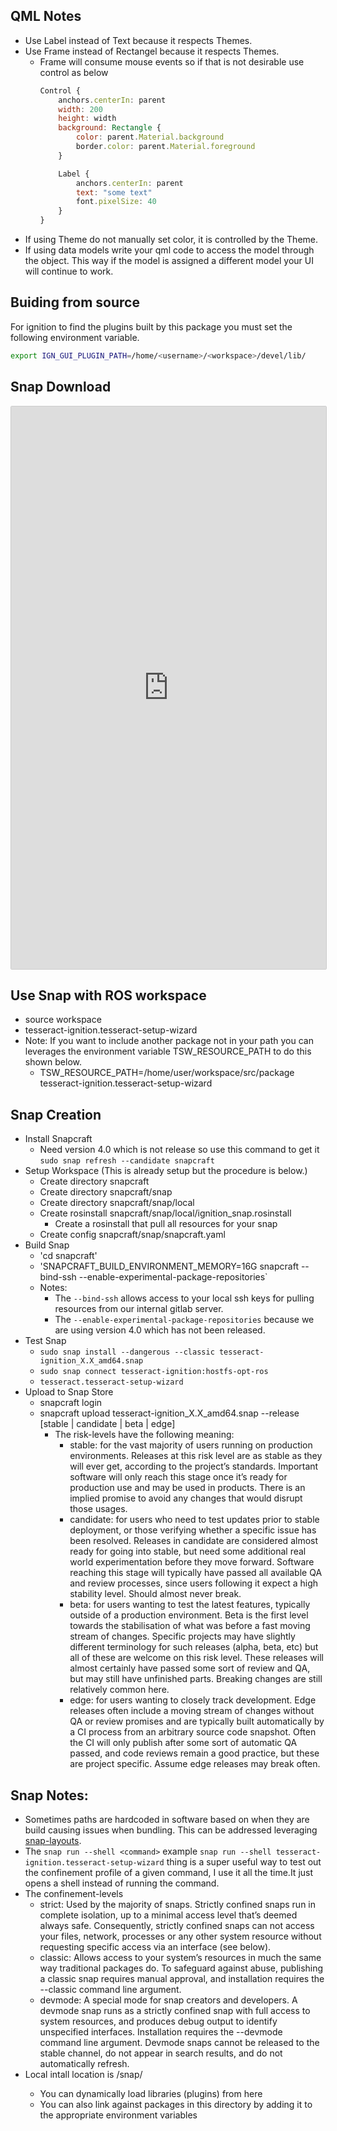 ## QML Notes
* Use Label instead of Text because it respects Themes.
* Use Frame instead of Rectangel because it respects Themes.
  * Frame will consume mouse events so if that is not desirable use control as below
    ``` qml
    Control {
        anchors.centerIn: parent
        width: 200
        height: width
        background: Rectangle {
            color: parent.Material.background
            border.color: parent.Material.foreground
        }

        Label {
            anchors.centerIn: parent
            text: "some text"
            font.pixelSize: 40
        }
    }
    ```
* If using Theme do not manually set color, it is controlled by the Theme.
* If using data models write your qml code to access the model through the object. This way if the model is assigned a
  different model your UI will continue to work.

## Buiding from source
For ignition to find the plugins built by this package you must set the following environment variable.

``` bash
export IGN_GUI_PLUGIN_PATH=/home/<username>/<workspace>/devel/lib/
```

## Snap Download

<iframe src="https://snapcraft.io/tesseract-ignition/embedded?button=black&channels=true&summary=true&screenshot=true" frameborder="0" width="100%" height="900px" style="border: 1px solid #CCC; border-radius: 2px;"></iframe>

## Use Snap with ROS workspace
  * source workspace
  * tesseract-ignition.tesseract-setup-wizard
  * Note: If you want to include another package not in your path you can leverages the environment variable TSW_RESOURCE_PATH to do this shown below.
    * TSW_RESOURCE_PATH=/home/user/workspace/src/package tesseract-ignition.tesseract-setup-wizard

## Snap Creation

* Install Snapcraft
  * Need version 4.0 which is not release so use this command to get it `sudo snap refresh --candidate snapcraft`
* Setup Workspace (This is already setup but the procedure is below.)
  * Create directory snapcraft
  * Create directory snapcraft/snap
  * Create directory snapcraft/snap/local
  * Create rosinstall snapcraft/snap/local/ignition_snap.rosinstall
    * Create a rosinstall that pull all resources for your snap
  * Create config snapcraft/snap/snapcraft.yaml
* Build Snap
  * 'cd snapcraft'
  * 'SNAPCRAFT_BUILD_ENVIRONMENT_MEMORY=16G snapcraft --bind-ssh --enable-experimental-package-repositories`
  * Notes:
    * The `--bind-ssh` allows access to your local ssh keys for pulling resources from our internal gitlab server.
    * The `--enable-experimental-package-repositories` because we are using version 4.0 which has not been released.
* Test Snap
  * `sudo snap install --dangerous --classic tesseract-ignition_X.X_amd64.snap`
  * `sudo snap connect tesseract-ignition:hostfs-opt-ros`
  * `tesseract.tesseract-setup-wizard`
* Upload to Snap Store
  * snapcraft login
  * snapcraft upload tesseract-ignition_X.X_amd64.snap --release [stable | candidate | beta | edge]
    * The risk-levels have the following meaning:
      * stable: for the vast majority of users running on production environments. Releases at this risk level are as stable as they will ever get, according to the project’s standards. Important software will only reach this stage once it’s ready for production use and may be used in products. There is an implied promise to avoid any changes that would disrupt those usages.
      * candidate: for users who need to test updates prior to stable deployment, or those verifying whether a specific issue has been resolved. Releases in candidate are considered almost ready for going into stable, but need some additional real world experimentation before they move forward. Software reaching this stage will typically have passed all available QA and review processes, since users following it expect a high stability level. Should almost never break.
      * beta: for users wanting to test the latest features, typically outside of a production environment. Beta is the first level towards the stabilisation of what was before a fast moving stream of changes. Specific projects may have slightly different terminology for such releases (alpha, beta, etc) but all of these are welcome on this risk level. These releases will almost certainly have passed some sort of review and QA, but may still have unfinished parts. Breaking changes are still relatively common here.
      * edge: for users wanting to closely track development. Edge releases often include a moving stream of changes without QA or review promises and are typically built automatically by a CI process from an arbitrary source code snapshot. Often the CI will only publish after some sort of automatic QA passed, and code reviews remain a good practice, but these are project specific. Assume edge releases may break often.

## Snap Notes:

  * Sometimes paths are hardcoded in software based on when they are build causing issues when bundling. This can be addressed leveraging [snap-layouts](https://snapcraft.io/docs/snap-layouts).
  * The `snap run --shell <command>` example `snap run --shell tesseract-ignition.tesseract-setup-wizard` thing is a super useful way to test out the confinement profile of a given command, I use it all the time.It just opens a shell instead of running the command.
  * The confinement-levels
    * strict: Used by the majority of snaps. Strictly confined snaps run in complete isolation, up to a minimal access level that’s deemed always safe. Consequently, strictly confined snaps can not access your files, network, processes or any other system resource without requesting specific access via an interface (see below).
    * classic: Allows access to your system’s resources in much the same way traditional packages do. To safeguard against abuse, publishing a classic snap requires manual approval, and installation requires the --classic command line argument.
    * devmode: A special mode for snap creators and developers. A devmode snap runs as a strictly confined snap with full access to system resources, and produces debug output to identify unspecified interfaces. Installation requires the --devmode command line argument. Devmode snaps cannot be released to the stable channel, do not appear in search results, and do not automatically refresh.
  * Local intall location is /snap/<snap-name>
    * You can dynamically load libraries (plugins) from here
    * You can also link against packages in this directory by adding it to the appropriate environment variables
